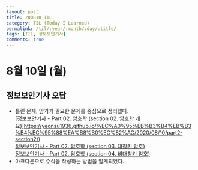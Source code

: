 ```yaml
---
layout: post
title: 200810_TIL
category: TIL (Today I Learned)
permalink: /til/:year/:month/:day/:title/
tags: [TIL, 정보보안기사]
comments: true
---
```

# 8월 10일 (월)

## 정보보안기사 오답
- 틀린 문제, 암기가 필요한 문제를 중심으로 정리했다.  
  [정보보안기사 - Part 02. 암호학 (section 02. 암호학 개요)]https://yeonsu1936.github.io/%EC%A0%95%EB%B3%B4%EB%B3%B4%EC%95%88%EA%B8%B0%EC%82%AC/2020/08/10/part2-section2/)  
  [정보보안기사 - Part 02. 암호학 (section 03. 대칭키 암호)](https://yeonsu1936.github.io/%EC%A0%95%EB%B3%B4%EB%B3%B4%EC%95%88%EA%B8%B0%EC%82%AC/2020/08/10/part2-section3/)  
  [정보보안기사 - Part 02. 암호학 (section 04. 비대칭키 암호)](https://yeonsu1936.github.io/%EC%A0%95%EB%B3%B4%EB%B3%B4%EC%95%88%EA%B8%B0%EC%82%AC/2020/08/10/part2-section4/)
- 마크다운으로 수식을 작성하는 방법을 알게되었다.
